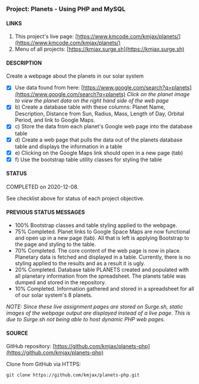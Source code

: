 ### Project: Planets - Using PHP and MySQL

#### LINKS

1. This project's live page: [https://www.kmcode.com/kmjax/planets/](https://www.kmcode.com/kmjax/planets/)
1. Menu of all projects: [https://kmjax.surge.sh](https://kmjax.surge.sh)

#### DESCRIPTION

Create a webpage about the planets in our solar system

- [x] Use data found from here: [https://www.google.com/search?q=planets](https://www.google.com/search?q=planets) _Click on the planet image to view the planet data on the right hand side of the web page_
- [x] b) Create a database table with these columns: Planet Name, Description, Distance from Sun, Radius, Mass, Length of Day, Orbital Period, and link to Google Maps.
- [x] c) Store the data from each planet's Google web page into the database table
- [x] d) Create a web page that pulls the data out of the planets database table and displays the information in a table
- [x] e) Clicking on the Google Maps link should open in a new page (tab)
- [x] f) Use the bootstrap table utility classes for styling the table

#### STATUS

COMPLETED on 2020-12-08.

See checklist above for status of each project objective.

#### PREVIOUS STATUS MESSAGES

- 100% Bootstrap classes and table styling applied to the webpage.
- 75% Completed. Planet links to Google Space Maps are now functional and open up in a new page (tab). All that is left is applying Bootstrap to the page and styling to the table.
- 70% Completed. The core content of the web page is now in place. Planetary data is fetched and displayed in a table. Currently, there is no styling applied to the results and as a result it is ugly.
- 20% Completed. Database table PLANETS created and populated with all planetary information from the spreadsheet. The planets table was dumped and stored in the repository.
- 10% Completed. Information gathered and stored in a spreadsheet for all of our solar system's 8 planets.

_NOTE: Since these live assignment pages are stored on Surge.sh, static images of the webpage output are displayed instead of a live page. This is due to Surge.sh not being able to host dynamic PHP web pages._

#### SOURCE

GitHub repository: [https://github.com/kmjax/planets-php](https://github.com/kmjax/planets-php)

Clone from GitHub via HTTPS:

`git clone https://github.com/kmjax/planets-php.git`
